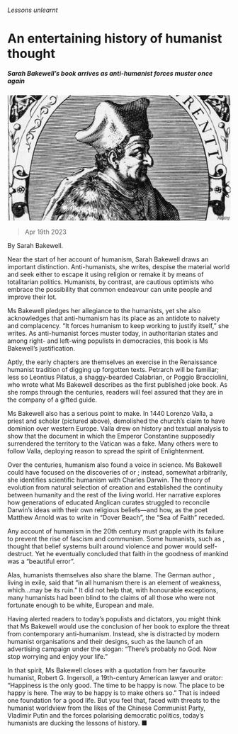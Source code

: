 ###### Lessons unlearnt

# An entertaining history of humanist thought 

##### Sarah Bakewell’s book arrives as anti-humanist forces muster once again 

![image](images/20230422_CUP506.jpg) 

> Apr 19th 2023 

By Sarah Bakewell. 

Near the start of her account of humanism, Sarah Bakewell draws an important distinction. Anti-humanists, she writes, despise the material world and seek either to escape it using religion or remake it by means of totalitarian politics. Humanists, by contrast, are cautious optimists who embrace the possibility that common endeavour can unite people and improve their lot. 

Ms Bakewell pledges her allegiance to the humanists, yet she also acknowledges that anti-humanism has its place as an antidote to naivety and complacency. “It forces humanism to keep working to justify itself,” she writes. As anti-humanist forces muster today, in authoritarian states and among right- and left-wing populists in democracies, this book is Ms Bakewell’s justification.

Aptly, the early chapters are themselves an exercise in the Renaissance humanist tradition of digging up forgotten texts. Petrarch will be familiar; less so Leontius Pilatus, a shaggy-bearded Calabrian, or Poggio Bracciolini, who wrote what Ms Bakewell describes as the first published joke book. As she romps through the centuries, readers will feel assured that they are in the company of a gifted guide.

Ms Bakewell also has a serious point to make. In 1440 Lorenzo Valla, a priest and scholar (pictured above), demolished the church’s claim to have dominion over western Europe. Valla drew on history and textual analysis to show that the document in which the Emperor Constantine supposedly surrendered the territory to the Vatican was a fake. Many others were to follow Valla, deploying reason to spread the spirit of Enlightenment.

Over the centuries, humanism also found a voice in science. Ms Bakewell could have focused on the discoveries of  or ; instead, somewhat arbitrarily, she identifies scientific humanism with Charles Darwin. The theory of evolution from natural selection  of creation and established the continuity between humanity and the rest of the living world. Her narrative explores how generations of educated Anglican curates struggled to reconcile Darwin’s ideas with their own religious beliefs—and how, as the poet Matthew Arnold was to write in “Dover Beach”, the “Sea of Faith” receded.

Any account of humanism in the 20th century must grapple with its failure to prevent the rise of fascism and communism. Some humanists, such as , thought that belief systems built around violence and power would self-destruct. Yet he eventually concluded that faith in the goodness of mankind was a “beautiful error”.

Alas, humanists themselves also share the blame. The German author , living in exile, said that “in all humanism there is an element of weakness, which…may be its ruin.” It did not help that, with honourable exceptions, many humanists had been blind to the claims of all those who were not fortunate enough to be white, European and male. 

Having alerted readers to today’s populists and dictators, you might think that Ms Bakewell would use the conclusion of her book to explore the threat from contemporary anti-humanism. Instead, she is distracted by modern humanist organisations and their designs, such as the launch of an advertising campaign under the slogan: “There’s probably no God. Now stop worrying and enjoy your life.” 

In that spirit, Ms Bakewell closes with a quotation from her favourite humanist, Robert G. Ingersoll, a 19th-century American lawyer and orator: “Happiness is the only good. The time to be happy is now. The place to be happy is here. The way to be happy is to make others so.” That is indeed one foundation for a good life. But you feel that, faced with threats to the humanist worldview from the likes of the Chinese Communist Party, Vladimir Putin and the forces polarising democratic politics, today’s humanists are ducking the lessons of history. ■


